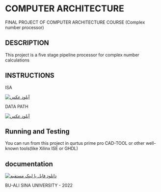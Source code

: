 # COMPUTER ARCHITECTURE
FINAL PROJECT OF COMPUTER ARCHITECTURE  COURSE (Complex number processor) 

## DESCRIPTION
This project is a five stage pipeline processor for complex number calculations

## INSTRUCTIONS
<p> ISA </P>

<a href="https://uupload.ir/" target="_blank"><img src="https://s6.uupload.ir/files/isa_uufk.png" border="0" alt="آپلود عکس" /></a>
<p>DATA PATH </P>

<a href="https://uupload.ir/" target="_blank"><img src="https://s6.uupload.ir/files/datapath_cwfa.png" border="0" alt="آپلود عکس" /></a>

## Running and Testing 
You can run from this project in qurtus prime pro CAD-TOOL or other well-known tools(like  Xilinx ISE or GHDL)  

## documentation
<a href="https://uupload.ir/view/4002_project_rp8o.pdf/" target="_blank"><img src="https://s6.uupload.ir/css/images/udl6.png" border="0" alt="دانلود فایل با لینک مستقیم" /></a>

<p>BU-ALI SINA UNIVERSITY - 2022 </p>
